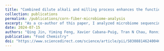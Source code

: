 ```yaml
---
title: "Combined dilute alkali and milling process enhances the functionality and gut microbiota fermentability of insoluble corn fiber"
collection: publications
permalink: /publications/corn-fiber-microbiome-analysis
excerpt: "As a co-author of this paper, I analyzed microbiome sequencing data to investigate how processed corn fiber influences gut microbial composition and enhances the production of beneficial short-chain fatty acids."
date: 2024-07-15
authors: "Qing Jin, Yiming Feng, Xavier Cabana-Puig, Tran N Chau, Ronnie Difulvio, Dajun Yu, Anyang Hu, Song Li, Xin M Luo, Jactone Ogejo, Feng Lin, Haibo Huang"
publication: "Food Chemistry"
doi: "https://www.sciencedirect.com/science/article/pii/S0308814624004643"
---
```

